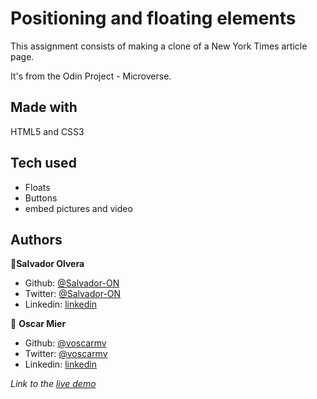 # Positioning and floating elements
This assignment consists of making a clone of a New York Times article page.

It's from the Odin Project - Microverse.

## Made with
HTML5 and CSS3

## Tech used
* Floats
* Buttons
* embed pictures and video

## Authors

👤**Salvador Olvera**

- Github: [@Salvador-ON](https://github.com/Salvador-ON)
- Twitter: [@Salvador-ON](https://twitter.com/Salvador_ON)
- Linkedin: [linkedin](https://linkedin.com/in/salvador-o-13894052/
)

👤 **Oscar Mier**

- Github: [@voscarmv](https://github.com/voscarmv)
- Twitter: [@voscarmv](https://twitter.com/voscarmv)
- Linkedin: [linkedin](https://www.linkedin.com/in/oscar-mier-072984196/)

*Link to the [live demo](https://rawcdn.githack.com/voscarmv/positioning_and_floating_elements/2c860b0ee688250683a5233bbc1ec2607badfc97/index.html)*
